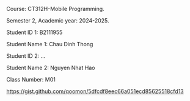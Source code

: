 Course: CT312H-Mobile Programming.

Semester 2, Academic year: 2024-2025.

Student ID 1: B2111955

Student Name 1: Chau Dinh Thong

Student ID 2: ...

Student Name 2: Nguyen Nhat Hao 


Class Number: M01

https://gist.github.com/qoomon/5dfcdf8eec66a051ecd85625518cfd13
